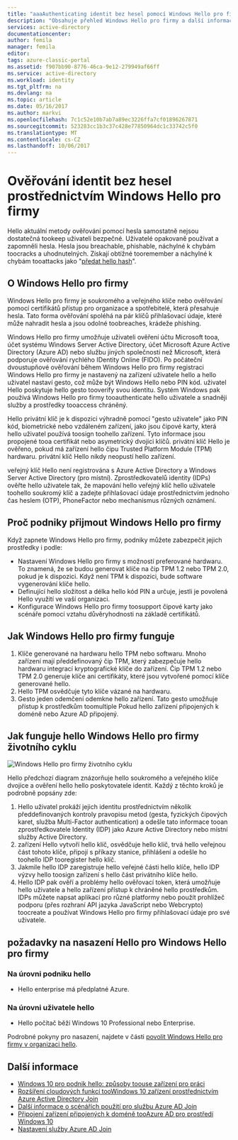 ```yaml
---
title: "aaaAuthenticating identit bez hesel pomocí Windows Hello pro firmy a Azure AD | Microsoft Docs"
description: "Obsahuje přehled Windows Hello pro firmy a další informace o nasazení Windows Hello pro firmy."
services: active-directory
documentationcenter: 
author: femila
manager: femila
editor: 
tags: azure-classic-portal
ms.assetid: f907bb90-8776-46ca-9e12-279949af66ff
ms.service: active-directory
ms.workload: identity
ms.tgt_pltfrm: na
ms.devlang: na
ms.topic: article
ms.date: 05/16/2017
ms.author: markvi
ms.openlocfilehash: 7c1c52e10b7ab7a89ec3226ffa7cf01896267871
ms.sourcegitcommit: 523283cc1b3c37c428e77850964dc1c33742c5f0
ms.translationtype: MT
ms.contentlocale: cs-CZ
ms.lasthandoff: 10/06/2017
---
```

# <a name="authenticating-identities-without-passwords-through-windows-hello-for-business"></a>Ověřování identit bez hesel prostřednictvím Windows Hello pro firmy
Hello aktuální metody ověřování pomocí hesla samostatně nejsou dostatečná tookeep uživateli bezpečné. Uživatelé opakovaně používat a zapomněli hesla. Hesla jsou breachable, phishable, náchylné k chybám toocracks a uhodnutelných. Získají obtížné tooremember a náchylné k chybám tooattacks jako "[předat hello hash](https://technet.microsoft.com/dn785092.aspx)".

## <a name="about-windows-hello-for-business"></a>O Windows Hello pro firmy
Windows Hello pro firmy je soukromého a veřejného klíče nebo ověřování pomocí certifikátů přístup pro organizace a spotřebitelé, která přesahuje hesla. Tato forma ověřování spoléhá na pár klíčů přihlašovací údaje, které může nahradit hesla a jsou odolné toobreaches, krádeže phishing.

 Windows Hello pro firmy umožňuje uživateli ověření účtu Microsoft tooa, účet systému Windows Server Active Directory, účet Microsoft Azure Active Directory (Azure AD) nebo službu jiných společností než Microsoft, která podporuje ověřování rychlého IDentity Online (FIDO). Po počáteční dvoustupňové ověřování během Windows Hello pro firmy registraci Windows Hello pro firmy je nastavený na zařízení uživatele hello a hello uživatel nastaví gesto, což může být Windows Hello nebo PIN kód. uživatel Hello poskytuje hello gesto tooverify svou identitu. Systém Windows pak používá Windows Hello pro firmy tooauthenticate hello uživatele a snadněji služby a prostředky tooaccess chráněný.

Hello privátní klíč je k dispozici výhradně pomocí "gesto uživatele" jako PIN kód, biometrické nebo vzdáleném zařízení, jako jsou čipové karty, která hello uživatel používá toosign toohello zařízení. Tyto informace jsou propojené tooa certifikát nebo asymetrický dvojici klíčů. privátní klíč Hello je ověřeno, pokud má zařízení hello čipu Trusted Platform Module (TPM) hardwaru. privátní klíč Hello nikdy neopustí hello zařízení.

veřejný klíč Hello není registrována s Azure Active Directory a Windows Server Active Directory (pro místní). Zprostředkovatelů identity (IDPs) ověřte hello uživatele tak, že mapování hello veřejný klíč hello uživatele toohello soukromý klíč a zadejte přihlašovací údaje prostřednictvím jednoho čas heslem (OTP), PhoneFactor nebo mechanismus různých oznámení.

## <a name="why-enterprises-should-adopt-windows-hello-for-business"></a>Proč podniky přijmout Windows Hello pro firmy
Když zapnete Windows Hello pro firmy, podniky můžete zabezpečit jejich prostředky i podle:

* Nastavení Windows Hello pro firmy s možností preferované hardwaru. To znamená, že se budou generovat klíče na čip TPM 1.2 nebo TPM 2.0, pokud je k dispozici. Když není TPM k dispozici, bude software vygenerování klíče hello.
* Definující hello složitost a délka hello kód PIN a určuje, jestli je povolená Hello využití ve vaší organizaci.
* Konfigurace Windows Hello pro firmy toosupport čipové karty jako scénáře pomocí vztahu důvěryhodnosti na základě certifikátů.

## <a name="how-windows-hello-for-business-works"></a>Jak Windows Hello pro firmy funguje
1. Klíče generované na hardwaru hello TPM nebo softwaru. Mnoho zařízení mají předdefinovaný čip TPM, který zabezpečuje hello hardwaru integrací kryptografické klíče do zařízení. Čip TPM 1.2 nebo TPM 2.0 generuje klíče ani certifikáty, které jsou vytvořené pomocí klíče generované hello.
2. Hello TPM osvědčuje tyto klíče vázané na hardwaru.
3. Gesto jeden odemčení odemkne hello zařízení. Tato gesto umožňuje přístup k prostředkům toomultiple Pokud hello zařízení připojených k doméně nebo Azure AD připojený.

## <a name="how-hello-windows-hello-for-business-lifecycle-works"></a>Jak funguje hello Windows Hello pro firmy životního cyklu
![Windows Hello pro firmy životního cyklu](./media/active-directory-azureadjoin/active-directory-azureadjoin-microsoft-passport.png)

Hello předchozí diagram znázorňuje hello soukromého a veřejného klíče dvojice a ověření hello hello poskytovatele identit. Každý z těchto kroků je podrobně popsány zde:

1. Hello uživatel prokáží jejich identitu prostřednictvím několik předdefinovaných kontroly pravopisu metod (gesta, fyzických čipových karet, služba Multi-Factor authentication) a odešle tato informace tooan zprostředkovatele Identity (IDP) jako Azure Active Directory nebo místní služby Active Directory.
2. zařízení Hello vytvoří hello klíč, osvědčuje hello klíč, trvá hello veřejnou část tohoto klíče, připojí s příkazy stanice, přihlášení a odešle ho toohello IDP tooregister hello klíč.
3. Jakmile hello IDP zaregistruje hello veřejné části hello klíče, hello IDP výzvy hello toosign zařízení s hello část privátního klíče hello.
4. Hello IDP pak ověří a problémy hello ověřovací token, která umožňuje hello uživatele a hello zařízení přístup k chráněné hello prostředkům. IDPs můžete napsat aplikací pro různé platformy nebo použít prohlížeč podporu (přes rozhraní API jazyka JavaScript nebo Webcrypto) toocreate a používat Windows Hello pro firmy přihlašovací údaje pro své uživatele.

## <a name="hello-deployment-requirements-for-windows-hello-for-business"></a>požadavky na nasazení Hello pro Windows Hello pro firmy
### <a name="at-hello-enterprise-level"></a>Na úrovni podniku hello
* Hello enterprise má předplatné Azure.

### <a name="at-hello-user-level"></a>Na úrovni uživatele hello
* Hello počítač běží Windows 10 Professional nebo Enterprise.

Podrobné pokyny pro nasazení, najdete v části [povolit Windows Hello pro firmy v organizaci hello](active-directory-azureadjoin-passport-deployment.md).

## <a name="additional-information"></a>Další informace
* [Windows 10 pro podnik hello: způsoby toouse zařízení pro práci](active-directory-azureadjoin-windows10-devices-overview.md)
* [Rozšíření cloudových funkcí tooWindows 10 zařízení prostřednictvím Azure Active Directory Join](active-directory-azureadjoin-user-upgrade.md)
* [Další informace o scénářích použití pro službu Azure AD Join](active-directory-azureadjoin-deployment-aadjoindirect.md)
* [Připojení zařízení připojených k doméně tooAzure AD pro prostředí Windows 10](active-directory-azureadjoin-devices-group-policy.md)
* [Nastavení služby Azure AD Join](active-directory-azureadjoin-setup.md)


